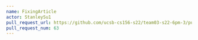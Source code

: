 ```yaml
---
name: FixingArticle
actor: StanleySu1
pull_request_url: https://github.com/ucsb-cs156-s22/team03-s22-6pm-3/pull/63
pull_request_num: 63
---
```

